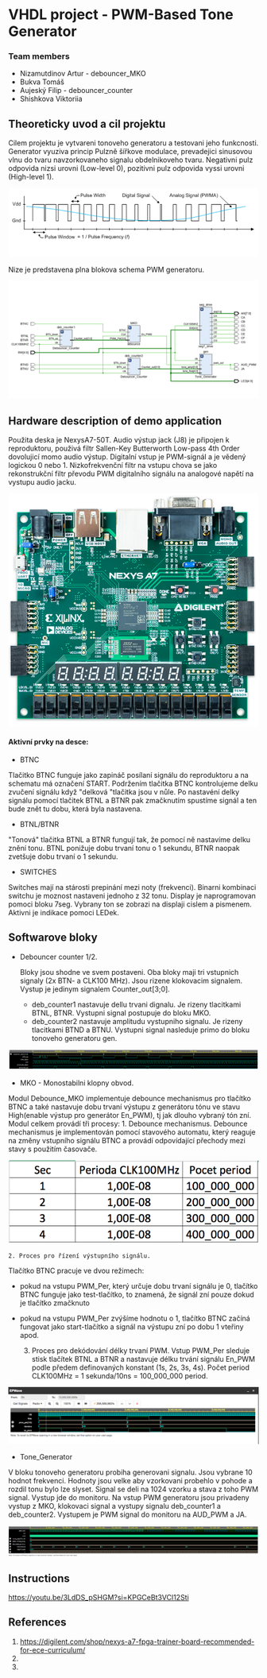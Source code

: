 # VHDL project - PWM-Based Tone Generator

### Team members

* Nizamutdinov Artur - debouncer_MKO
* Bukva Tomáš 
* Aujeský Filip - debouncer_counter
* Shishkova Viktoriia 

## Theoreticky uvod a cil projektu

Cilem projektu je vytvareni tonoveho generatoru a testovani jeho funkcnosti. Generator vyuziva princip Pulzně šířkove modulace, prevadejici sinusovou vlnu do tvaru navzorkovaneho signalu obdelnikoveho tvaru. Negativni pulz odpovida nizsi urovni (Low-level 0), pozitivni pulz odpovida vyssi urovni (High-level 1). 

![obd.png](Images/obd.png)

Nize je predstavena plna blokova schema PWM generatoru. 

![schematic.png](Images/schematic.png)


## Hardware description of demo application
Použita deska je NexysA7-50T. Audio výstup jack (J8) je připojen k reproduktoru, použivá filtr Sallen-Key Butterworth Low-pass 4th Order dovolujicí momo audio výstup. Digitalní vstup je PWM-signál a je vědený logickou 0 nebo 1. Nizkofrekvenční filtr na vstupu chova se jako rekonstrukční filtr převodu PWM digitalního signálu na analogové napětí na vystupu audio jacku.


![nexys.png](Images/nexys.png)

#### Aktivní prvky na desce:
- BTNC 

Tlačitko BTNC funguje jako zapináč posílaní signálu do reproduktoru a na schematu má označení START.
Podržením tlačitka BTNC kontrolujeme delku zvučení signálu když "delková "tlačitka jsou v nůle. 
Po nastavéní delky signálu pomocí tlačitek BTNL a BTNR pak zmačknutím spustíme signál a ten bude znět tu dobu, která byla nastavena. 

- BTNL/BTNR

"Tonová" tlačitka BTNL a BTNR fungují tak, že pomocí ně nastavíme delku znění tonu. BTNL ponižuje dobu trvaní tonu o 1 sekundu, BTNR naopak zvetšuje dobu trvaní o 1 sekundu. 

- SWITCHES

Switches mají na stárosti prepinání mezi noty (frekvenci). Binarni kombinaci switchu je moznost nastaveni jednoho z 32 tonu. 
Display je naprogramovan pomoci bloku 7seg. Vybrany ton se zobrazi na displaji cislem a pismenem. Aktivni je indikace pomoci LEDek.


## Softwarove bloky

* Debouncer counter 1/2.

  Bloky jsou shodne ve svem postaveni. Oba bloky maji tri vstupnich signaly (2x BTN- a CLK100 MHz). Jsou rizene klokovacim signalem. Vystup je jedinym signalem Counter_out[3;0]. 
    - deb_counter1 nastavuje dellu trvani dignalu. Je rizeny tlacitkami BTNL, BTNR. Vystupni signal postupuje do bloku MKO. 
    - deb_counter2 nastavuje amplitudu vystupniho signalu. Je rizeny tlacitkami BTND a BTNU. Vystupni signal nasleduje primo do bloku tonoveho generatoru gen. 

![Debouncer_counter_sim.png](Images/Debouncer_counter_sim.png)
 
* MKO - Monostabilni klopny obvod.

 Modul Debounce_MKO implementuje debounce mechanismus pro tlačítko BTNC a také nastavuje dobu trvaní výstupu z generátoru tónu ve stavu High(enable výstup pro generátor En_PWM), tj jak dlouho vybraný tón zní. Modul celkem provádí tři procesy:
    1. Debounce mechanismus.
Debounce mechanismus je implementován pomocí stavového automatu, který reaguje na změny vstupního signálu BTNC a provádí odpovídající přechody mezi stavy s použitím časovače.

![CLK_period.png](Images/CLK_period.png)
  
    2. Proces pro řízení výstupního signálu.
Tlačítko BTNC pracuje ve dvou režimech: 
- pokud na vstupu PWM_Per, který určuje dobu trvaní signálu je 0, tlačítko BTNC funguje jako test-tlačítko, to znamená, že signál zní pouze dokud je tlačítko zmačknuto
- pokud na vstupu PWM_Per zvýšíme hodnotu o 1, tlačítko BTNC začíná fungovat jako start-tlačítko a signál na výstupu zní po dobu 1 vteřiny apod.

    3. Proces pro dekódování délky trvaní PWM.
Vstup PWM_Per sleduje stisk tlačítek BTNL a BTNR a nastavuje délku trvání signálu En_PWM podle předem definovaných konstant (1s, 2s, 3s, 4s).
Počet period CLK100MHz = 1 sekunda/10ns = 100_000_000 period.


![MKO_sim.png](Images/MKO_sim.png)

* Tone_Generator

V bloku tonoveho generatoru probiha generovani signalu. Jsou vybrane 10 hodnot frekvenci. Hodnoty jsou velke aby vzorkovani probehlo v pohode a rozdil tonu bylo lze slyset. Signal se deli na 1024 vzorku a stava z toho PWM signal. Vystup jde do monitoru.
Na vstup PWM generatoru jsou privadeny vystup z MKO, klokovaci signal a vystupy signalu deb_counter1 a deb_counter2. Vystupem je PWM signal do monitoru na AUD_PWM a JA.

  ![PWM_gen_3920Hz.png](Images/PWM_gen_3920Hz.png)


## Instructions

https://youtu.be/3LdDS_pSHGM?si=KPGCeBt3VCl12Sti

## References

1. https://digilent.com/shop/nexys-a7-fpga-trainer-board-recommended-for-ece-curriculum/
2. 
3. 
